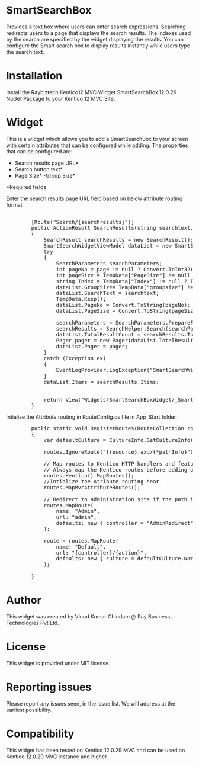 # SmartSearchBox

Provides a text box where users can enter search expressions. Searching redirects users to a page that displays the search results. The indexes used by the search are specified by the widget displaying the results. You can configure the Smart search box to display results instantly while users type the search text.

# Installation

Install the Raybiztech.Kentico12.MVC.Widget.SmartSearchBox.12.0.29 NuGet Package to your Kentico 12 MVC Site. 

# Widget

This is a widget which allows you to add a SmartSearchBox to your screen with certain attributes that can be configured while adding. The properties that can be configured are:

- Search results page URL*
- Search button text*
- Page Size*
-Group Size*

*Required fields

Enter the search results page URL field based on below attribute routing format
<pre>		
        [Route("Search/{searchresults}")]
        public ActionResult SearchResults(string searchtext, string page)
        {
            SearchResult searchResults = new SearchResult();
            SmartSearchWidgetViewModel dataList = new SmartSearchWidgetViewModel();
            try
            {
                SearchParameters searchParameters;
                int pageNo = page != null ? Convert.ToInt32(page) : 1;
                int pageSize = TempData["PageSize"] != null ? Convert.ToInt32(TempData["PageSize"].ToString()) : 6;
                string Index = TempData["Index"] != null ? TempData["Index"].ToString() : "";
                dataList.GroupSize= TempData["groupsize"] != null ?TempData["groupsize"].ToString(): "10";
                dataList.SearchText = searchtext;
                TempData.Keep();
                dataList.PageNo = Convert.ToString(pageNo);
                dataList.PageSize = Convert.ToString(pageSize);
               
                searchParameters = SearchParameters.PrepareForPages(searchtext, new[] { Index }, pageNo, pageSize, MembershipContext.AuthenticatedUser);
                searchResults = SearchHelper.Search(searchParameters);
                dataList.TotalResultCount = searchResults.TotalNumberOfResults;
                Pager pager = new Pager(dataList.TotalResultCount, pageNo, Convert.ToInt32(dataList.PageSize) , Convert.ToInt32(dataList.GroupSize));
                dataList.Pager = pager;
            }
            catch (Exception ex)
            {
                EventLogProvider.LogException("SmartSearchWidgetController", "SearchResults", ex);
            }
            dataList.Items = searchResults.Items;


            return View("Widgets/SmartSearchBoxWidget/_SmartSearchResultWidget", dataList);
        }
</pre>

Intialize the Attribute routing  in RouteConfig.cs file in App_Start folder.

<pre>
        public static void RegisterRoutes(RouteCollection routes)
        {
            var defaultCulture = CultureInfo.GetCultureInfo("en-US");

            routes.IgnoreRoute("{resource}.axd/{*pathInfo}");

            // Map routes to Kentico HTTP handlers and features enabled in ApplicationConfig.cs
            // Always map the Kentico routes before adding other routes. Issues may occur if Kentico URLs are matched by a general route, for example images might not be displayed on pages
            routes.Kentico().MapRoutes();
            //Intialize the Atribute routing hear.
            routes.MapMvcAttributeRoutes();

            // Redirect to administration site if the path is "admin"
            routes.MapRoute(
                name: "Admin",
                url: "admin",
                defaults: new { controller = "AdminRedirect", action = "Index" }
            );
			
            route = routes.MapRoute(
                name: "Default",
                url: "{controller}/{action}",
                defaults: new { culture = defaultCulture.Name, controller = "Home", action = "Index" },
            );

		}
</pre>	

# Author

This widget was created by Vinod Kumar Chindam @ Ray Business Technologies Pvt Ltd.

# License

This widget is provided under MIT license.

# Reporting issues

Please report any issues seen, in the issue list. We will address at the earliest possibility.

# Compatibility

This widget has been tested on Kentico 12.0.29 MVC and can be used on Kentico 12.0.29 MVC instance and higher.
